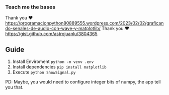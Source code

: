 ### Teach me the bases
Thank you ❤️ https://programacionpython80889555.wordpress.com/2023/02/02/graficando-senales-de-audio-con-wave-y-matplotlib/
Thank you ❤️ https://gist.github.com/astrojuanlu/3804365


## Guide

1. Install Enviroment
`python -m venv .env`
2. Install dependencies
`pip install matplotlib`
3. Execute
`python ShowSignal.py`

PD: Maybe, you would need to configure integer bits of numpy, the app tell you that.